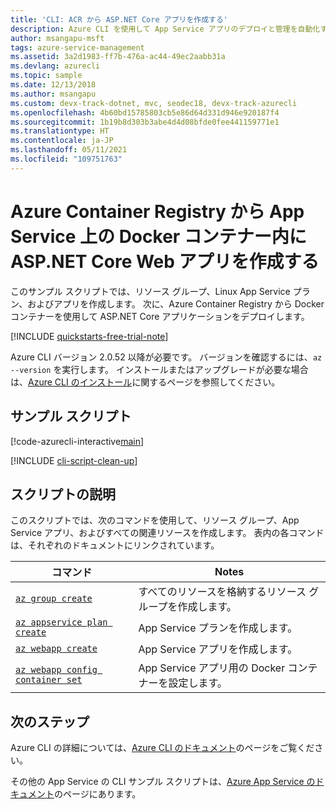```yaml
---
title: 'CLI: ACR から ASP.NET Core アプリを作成する'
description: Azure CLI を使用して App Service アプリのデプロイと管理を自動化する方法について説明します。 このサンプルでは、Linux ASP.NET Core アプリを ACR から作成する方法を紹介しています。
author: msangapu-msft
tags: azure-service-management
ms.assetid: 3a2d1983-ff7b-476a-ac44-49ec2aabb31a
ms.devlang: azurecli
ms.topic: sample
ms.date: 12/13/2018
ms.author: msangapu
ms.custom: devx-track-dotnet, mvc, seodec18, devx-track-azurecli
ms.openlocfilehash: 4b60bd15785803cb5e86d64d331d946e920187f4
ms.sourcegitcommit: 1b19b8d303b3abe4d4d08bfde0fee441159771e1
ms.translationtype: HT
ms.contentlocale: ja-JP
ms.lasthandoff: 05/11/2021
ms.locfileid: "109751763"
---
```

# <a name="create-an-aspnet-core-app-in-a-docker-container-in-app-service-from-azure-container-registry"></a>Azure Container Registry から App Service 上の Docker コンテナー内に ASP.NET Core Web アプリを作成する

このサンプル スクリプトでは、リソース グループ、Linux App Service プラン、およびアプリを作成します。 次に、Azure Container Registry から Docker コンテナーを使用して ASP.NET Core アプリケーションをデプロイします。


[!INCLUDE [quickstarts-free-trial-note](../../../includes/quickstarts-free-trial-note.md)]

Azure CLI バージョン 2.0.52 以降が必要です。 バージョンを確認するには、`az --version` を実行します。 インストールまたはアップグレードが必要な場合は、[Azure CLI のインストール]( /cli/azure/install-azure-cli)に関するページを参照してください。

## <a name="sample-script"></a>サンプル スクリプト

[!code-azurecli-interactive[main](../../../cli_scripts/app-service/deploy-linux-acr/deploy-linux-acr.sh "Linux Azure Container Registry")]

[!INCLUDE [cli-script-clean-up](../../../includes/cli-script-clean-up.md)]

## <a name="script-explanation"></a>スクリプトの説明

このスクリプトでは、次のコマンドを使用して、リソース グループ、App Service アプリ、およびすべての関連リソースを作成します。 表内の各コマンドは、それぞれのドキュメントにリンクされています。

| コマンド | Notes |
|---|---|
| [`az group create`](/cli/azure/group#az_group_create) | すべてのリソースを格納するリソース グループを作成します。 |
| [`az appservice plan create`](/cli/azure/appservice/plan#az_appservice_plan_create) | App Service プランを作成します。 |
| [`az webapp create`](/cli/azure/webapp#az_webapp_create) | App Service アプリを作成します。 |
| [`az webapp config container set`](/cli/azure/webapp/config/container#az_webapp_config_container_set) | App Service アプリ用の Docker コンテナーを設定します。 |

## <a name="next-steps"></a>次のステップ

Azure CLI の詳細については、[Azure CLI のドキュメント](/cli/azure)のページをご覧ください。

その他の App Service の CLI サンプル スクリプトは、[Azure App Service のドキュメント](../samples-cli.md)のページにあります。
